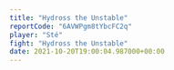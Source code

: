 ```yaml
---
title: "Hydross the Unstable"
reportCode: "6AVWPgm8tYbcFC2q"
player: "Sté"
fight: "Hydross the Unstable"
date: 2021-10-20T19:00:04.987000+00:00
---
```

